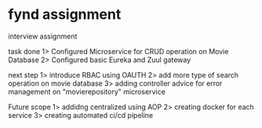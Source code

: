 # fynd assignment
interview assignment

task done 
1> Configured Microservice for CRUD operation on Movie Database
2> Configured basic Eureka and Zuul gateway


next step 
1> introduce RBAC using OAUTH 
2> add more type of search operation on movie database
3> adding controller advice for error management on "movierepository" microservice


Future scope 
1> addidng centralized using AOP
2> creating docker for each service
3> creating automated ci/cd pipeline

